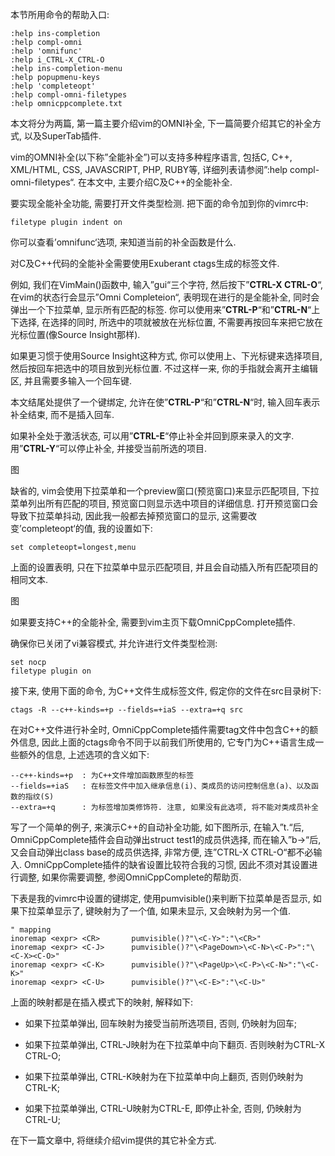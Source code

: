本节所用命令的帮助入口: 

```
:help ins-completion
:help compl-omni
:help 'omnifunc'
:help i_CTRL-X_CTRL-O
:help ins-completion-menu
:help popupmenu-keys
:help 'completeopt'
:help compl-omni-filetypes
:help omnicppcomplete.txt 
```

本文将分为两篇, 第一篇主要介绍vim的OMNI补全, 下一篇简要介绍其它的补全方式, 以及SuperTab插件. 

vim的OMNI补全(以下称”全能补全”)可以支持多种程序语言, 包括C, C++,  XML/HTML, CSS, JAVASCRIPT, PHP, RUBY等, 详细列表请参阅”:help compl-omni-filetypes“. 在本文中, 主要介绍C及C++的全能补全. 

要实现全能补全功能, 需要打开文件类型检测. 把下面的命令加到你的vimrc中: 

```
filetype plugin indent on
```

你可以查看’omnifunc‘选项, 来知道当前的补全函数是什么. 

对C及C++代码的全能补全需要使用Exuberant ctags生成的标签文件. 

例如, 我们在VimMain()函数中, 输入”gui“三个字符, 然后按下”**CTRL-X CTRL-O**“, 在vim的状态行会显示”Omni Completeion“, 表明现在进行的是全能补全, 同时会弹出一个下拉菜单, 显示所有匹配的标签. 你可以使用来”**CTRL-P**“和”**CTRL-N**“上下选择, 在选择的同时, 所选中的项就被放在光标位置, 不需要再按回车来把它放在光标位置(像Source Insight那样). 

如果更习惯于使用Source Insight这种方式, 你可以使用上、下光标键来选择项目, 然后按回车把选中的项目放到光标位置. 不过这样一来, 你的手指就会离开主编辑区, 并且需要多输入一个回车键. 

本文结尾处提供了一个键绑定, 允许在使”**CTRL-P**“和”**CTRL-N**“时, 输入回车表示补全结束, 而不是插入回车. 

如果补全处于激活状态, 可以用”**CTRL-E**“停止补全并回到原来录入的文字. 用”**CTRL-Y**“可以停止补全, 并接受当前所选的项目. 

图

缺省的, vim会使用下拉菜单和一个preview窗口(预览窗口)来显示匹配项目, 下拉菜单列出所有匹配的项目, 预览窗口则显示选中项目的详细信息. 打开预览窗口会导致下拉菜单抖动, 因此我一般都去掉预览窗口的显示, 这需要改变’completeopt‘的值, 我的设置如下: 

```
set completeopt=longest,menu 
```

上面的设置表明, 只在下拉菜单中显示匹配项目, 并且会自动插入所有匹配项目的相同文本. 

图

如果要支持C++的全能补全, 需要到vim主页下载OmniCppComplete插件.

确保你已关闭了vi兼容模式, 并允许进行文件类型检测: 

```
set nocp
filetype plugin on 
```

接下来, 使用下面的命令, 为C++文件生成标签文件, 假定你的文件在src目录树下: 

```
ctags -R --c++-kinds=+p --fields=+iaS --extra=+q src 
```

在对C\+\+文件进行补全时, OmniCppComplete插件需要tag文件中包含C\+\+的额外信息, 因此上面的ctags命令不同于以前我们所使用的, 它专门为C++语言生成一些额外的信息, 上述选项的含义如下: 

```
--c++-kinds=+p  : 为C++文件增加函数原型的标签
--fields=+iaS   : 在标签文件中加入继承信息(i)、类成员的访问控制信息(a)、以及函数的指纹(S)
--extra=+q      : 为标签增加类修饰符. 注意, 如果没有此选项, 将不能对类成员补全
```

写了一个简单的例子, 来演示C++的自动补全功能, 如下图所示, 在输入”t.“后, OmniCppComplete插件会自动弹出struct test1的成员供选择, 而在输入”b->“后, 又会自动弹出class base的成员供选择, 非常方便, 连”CTRL-X CTRL-O“都不必输入. OmniCppComplete插件的缺省设置比较符合我的习惯, 因此不须对其设置进行调整, 如果你需要调整, 参阅OmniCppComplete的帮助页. 



下表是我的vimrc中设置的键绑定, 使用pumvisible()来判断下拉菜单是否显示, 如果下拉菜单显示了, 键映射为了一个值, 如果未显示, 又会映射为另一个值. 

```
" mapping
inoremap <expr> <CR>       pumvisible()?"\<C-Y>":"\<CR>"
inoremap <expr> <C-J>      pumvisible()?"\<PageDown>\<C-N>\<C-P>":"\<C-X><C-O>"
inoremap <expr> <C-K>      pumvisible()?"\<PageUp>\<C-P>\<C-N>":"\<C-K>"
inoremap <expr> <C-U>      pumvisible()?"\<C-E>":"\<C-U>" 
```

上面的映射都是在插入模式下的映射, 解释如下: 

- 如果下拉菜单弹出, 回车映射为接受当前所选项目, 否则, 仍映射为回车; 

- 如果下拉菜单弹出, CTRL-J映射为在下拉菜单中向下翻页. 否则映射为CTRL-X CTRL-O; 

- 如果下拉菜单弹出, CTRL-K映射为在下拉菜单中向上翻页, 否则仍映射为CTRL-K; 

- 如果下拉菜单弹出, CTRL-U映射为CTRL-E, 即停止补全, 否则, 仍映射为CTRL-U; 

在下一篇文章中, 将继续介绍vim提供的其它补全方式.     